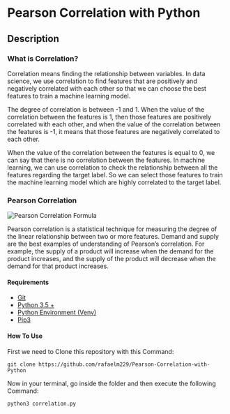 # Pearson Correlation with Python



## Description



### What is Correlation?

Correlation means finding the relationship between variables. In data science, we use correlation to find features that are positively and negatively correlated with each other so that we can choose the best features to train a machine learning model.

The degree of correlation is between -1 and 1. When the value of the correlation between the features is 1, then those features are positively correlated with each other, and when the value of the correlation between the features is -1, it means that those features are negatively correlated to each other.

When the value of the correlation between the features is equal to 0, we can say that there is no correlation between the features. In machine learning, we can use correlation to check the relationship between all the features regarding the target label. So we can select those features to train the machine learning model which are highly correlated to the target label.



### Pearson Correlation

![Pearson Correlation Formula](https://i2.wp.com/thecleverprogrammer.com/wp-content/uploads/2021/02/image-3.png?resize=604%2C164&ssl=1)

Pearson correlation is a statistical technique for measuring the degree of the linear relationship between two or more features. Demand and supply are the best examples of understanding of Pearson’s correlation. For example, the supply of a product will increase when the demand for the product increases, and the supply of the product will decrease when the demand for that product increases.



#### **Requirements**

- [Git](https://github.com/rafaelm229/RealTime-Currency-Converter/blob/main/link)
- [Python 3.5 +](https://github.com/rafaelm229/RealTime-Currency-Converter/blob/main/link)
- [Python Environment (Venv)](https://github.com/rafaelm229/RealTime-Currency-Converter/blob/main/link)
- [Pip3](https://github.com/rafaelm229/RealTime-Currency-Converter/blob/main/link)



#### **How To Use**

First we need to Clone this repository with this Command:

```
git clone https://github.com/rafaelm229/Pearson-Correlation-with-Python
```

Now in your terminal, go inside the folder and then execute the following Command:

```
python3 correlation.py
```


